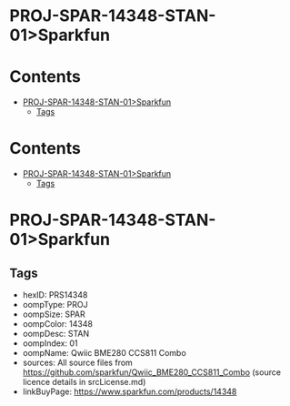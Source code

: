 
PROJ-SPAR-14348-STAN-01>Sparkfun
================================

Contents
========

* [PROJ-SPAR-14348-STAN-01>Sparkfun](#proj-spar-14348-stan-01sparkfun)
	* [Tags](#tags)

Contents
========

* [PROJ-SPAR-14348-STAN-01>Sparkfun](#proj-spar-14348-stan-01sparkfun)
	* [Tags](#tags)

# PROJ-SPAR-14348-STAN-01>Sparkfun

## Tags

- hexID: PRS14348
- oompType: PROJ
- oompSize: SPAR
- oompColor: 14348
- oompDesc: STAN
- oompIndex: 01
- oompName: Qwiic BME280 CCS811 Combo
- sources: All source files from https://github.com/sparkfun/Qwiic_BME280_CCS811_Combo (source licence details in srcLicense.md)
- linkBuyPage: https://www.sparkfun.com/products/14348

